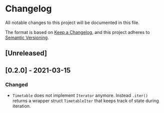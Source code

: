 # Changelog
All notable changes to this project will be documented in this file.

The format is based on [Keep a Changelog](https://keepachangelog.com/en/1.0.0/),
and this project adheres to [Semantic Versioning](https://semver.org/spec/v2.0.0.html).

## [Unreleased]

## [0.2.0] - 2021-03-15
### Changed
- `Timetable` does not implement `Iterator` anymore. Instead `.iter()` returns a wrapper struct `TimetableIter` that keeps track of state during iteration.

